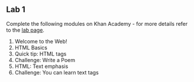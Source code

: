 ## Lab 1 

Complete the following modules on Khan Academy - for more details refer to the [lab page](./labs.md).

1. Welcome to the Web!
2. HTML Basics
3. Quick tip: HTML tags
4. Challenge: Write a Poem
5. HTML: Text emphasis
6. Challenge: You can learn text tags